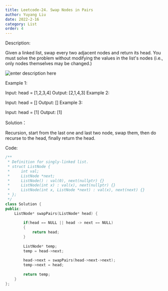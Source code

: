 ```yaml
---
title: Leetcode-24. Swap Nodes in Pairs
author: Yuyang Liu
date: 2022-2-16
category: List
order: 4
---
```


Description:

Given a linked list, swap every two adjacent nodes and return its head. You must solve the problem without modifying the values in the list's nodes (i.e., only nodes themselves may be changed.)

 ![enter description here](https://assets.leetcode.com/uploads/2020/10/03/swap_ex1.jpg)

Example 1:


Input: head = [1,2,3,4]
Output: [2,1,4,3]
Example 2:

Input: head = []
Output: []
Example 3:

Input: head = [1]
Output: [1]


Solution：

Recursion, start from the last one and last two node, swap them, then do recurse to the head, finally return the head. 


Code: 

``` c++
/**
 * Definition for singly-linked list.
 * struct ListNode {
 *     int val;
 *     ListNode *next;
 *     ListNode() : val(0), next(nullptr) {}
 *     ListNode(int x) : val(x), next(nullptr) {}
 *     ListNode(int x, ListNode *next) : val(x), next(next) {}
 * };
 */
class Solution {
public:
    ListNode* swapPairs(ListNode* head) {
      
        if(head == NULL || head -> next == NULL) 
        {
            return head;
        }
            
        ListNode* temp; 
        temp = head->next; 
        
        head->next = swapPairs(head->next->next); 
        temp->next = head; 
        
        return temp; 
    }
}; 
```
